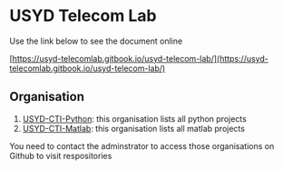 # USYD Telecom Lab

Use the link below to see the document online

[https://usyd-telecomlab.gitbook.io/usyd-telecom-lab/](https://usyd-telecomlab.gitbook.io/usyd-telecom-lab/)

## Organisation

1. [USYD-CTI-Python](https://github.com/USYD-CTI-Python):  this organisation lists all python projects
2. [USYD-CTI-Matlab](https://github.com/USYD-CTI-Matlab): this organisation lists all matlab projects

You need to contact the adminstrator to access those organisations on Github to visit respositories





